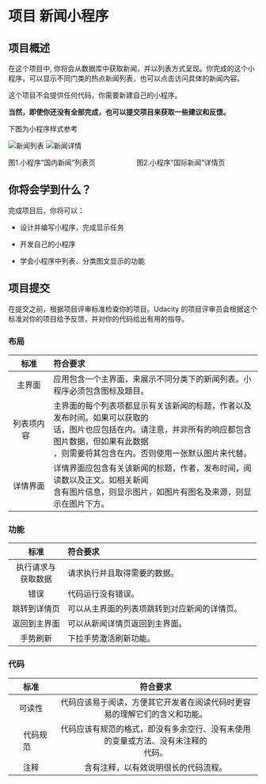 项目 新闻小程序
=====

项目概述
----

在这个项目中, 你将会从数据库中获取新闻，并以列表方式呈现。你完成的这个小程序，可以显示不同门类的热点新闻列表，也可以点击访问具体的新闻内容。

这个项目不会提供任何代码，你需要新建自己的小程序。

**当然，即使你还没有全部完成，也可以提交项目来获取一些建议和反馈。**

下图为小程序样式参考

![新闻列表](https://raw.githubusercontent.com/udacity/cn-wechat-weather/default-1-1/news_project/%E6%96%B0%E9%97%BB%E5%88%97%E8%A1%A8.png)
![新闻详情](https://raw.githubusercontent.com/udacity/cn-wechat-weather/default-1-1/news_project/%E6%96%B0%E9%97%BB%E8%AF%A6%E6%83%85.png)

图1.小程序“国内新闻”列表页&emsp; &nbsp; &nbsp; &nbsp; &emsp; &nbsp; &nbsp; &nbsp; 图2.小程序“国际新闻”详情页



你将会学到什么？
----

完成项目后，你将可以：

*  设计并编写小程序，完成显示任务

*  开发自己的小程序

*  学会小程序中列表、分类图文显示的功能


项目提交
-----
在提交之前，根据项目评审标准检查你的项目。Udacity 的项目评审员会根据这个标准对你的项目给予反馈，并对你的代码给出有用的指导。

### 布局
|    标准    | 符合要求 |
| :--------: | :----------------------------------------------------------- |
|   主界面   | 应用包含一个主界面，来展示不同分类下的新闻列表。小程序必须包含图标及题目。 |
| 列表项内容 &nbsp;&nbsp;| 主界面的每个列表项都显示有关该新闻的标题，作者以及发布时间。如果可以获取的<br>话，图片也应包括在内。请注意，并非所有的响应都包含图片数据，但如果有此数据<br>，则需要将其包含在内。否则使用一张默认图片来代替。 |
|  详情界面  | 详情界面应包含有关该新闻的标题，作者，发布时间，阅读数以及正文。如相关新闻<br>含有图片信息，则显示图片，如图片有图名及来源，则显示在图片下方。 |

### 功能
|          标准          | 符合要求 |
| :--------------------: | :------------------------------------------- |
| 执行请求与<br>获取数据 | 请求执行并且取得需要的数据。                 |
|          错误          | 代码运行没有错误。                           |
|      跳转到详情页      | 可以从主界面的列表项跳转到对应新闻的详情页。 &nbsp;&nbsp;&nbsp;&nbsp;|
|      返回到主界面      | 可以从新闻详情页返回到主界面。               |
|        手势刷新        | 下拉手势激活刷新功能。                       |

### 代码
|   标准   |                           符合要求                           |
| :------: | :----------------------------------------------------------: |
|  可读性  | 代码应该易于阅读，方便其它开发者在阅读代码时更容易的理解它们的含义和功能。|
|   &nbsp;&nbsp;&nbsp;&nbsp;代码规范&nbsp;&nbsp;&nbsp;&nbsp;   | 代码应该有规范的格式，即没有多余空行、没有未使用的变量或方法、没有未注释的<br>代码。 |
|   注释   |             含有注释，以有效说明很长的代码流程。             |


